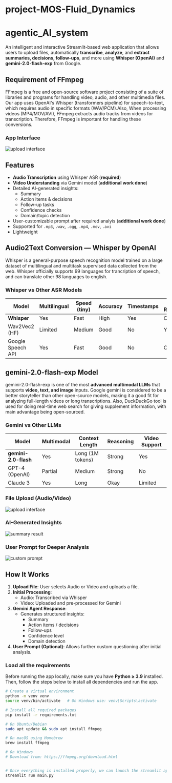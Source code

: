 # project-MOS-Fluid_Dynamics

# agentic_AI_system

An intelligent and interactive Streamlit-based web application that allows users to upload files, automatically **transcribe**, **analyze**, and **extract summaries, decisions, follow-ups**, and more using **Whisper (OpenAI)** and **gemini-2.0-flash-exp** from Google.

## Requirement of FFmpeg
FFmpeg is a free and open-source software project consisting of a suite of libraries and programs for handling video, audio, and other multimedia files.
Our app uses OpenAI's Whisper (transformers pipeline) for speech-to-text, which requires audio in specific formats (WAV/PCM).Also, When processing videos (MP4/MOV/AVI), FFmpeg extracts audio tracks from videos for transcription. Therefore, FFmpeg is important for handling these conversions.

### App Interface
![upload interface](images/upload-interface.png)

## Features

- **Audio Transcription** using Whisper ASR (**required**)
- **Video Understanding** via Gemini model (**additional work done**)
- Detailed AI-generated insights:
  - Summary
  - Action items & decisions
  - Follow-up tasks
  - Confidence checks
  - Domain/topic detection
- User-customizable prompt after required analyis (**additional work done**) 
- Supported for `.mp3`, `.wav`, `.ogg`, `.mp4`, `.mov`, `.avi`
- Lightweight
  

## Audio2Text Conversion — Whisper by OpenAI

Whisper is a general-purpose speech recognition model trained on a large dataset of multilingual and multitask supervised data collected from the web. Whisper officially supports 99 languages for trancription of speech, and can translate other 98 languages to english.


### Whisper vs Other ASR Models

| Model           | Multilingual | Speed (tiny) | Accuracy | Timestamps | GPU Recommended |
|----------------|--------------|--------------|----------|------------|------------------|
| **Whisper**     | Yes       | Fast       | High   | Yes      | Optional      |
| Wav2Vec2 (HF)   | Limited   | Medium     | Good   | No       | Yes           |
| Google Speech API | Yes     | Fast       | Good   | No       | Cloud-only    |


## gemini-2.0-flash-exp Model

gemini-2.0-flash-exp is one of the most **advanced multimodal LLMs** that supports **video, text, and image** inputs. Google gemini is considered to be a better storyteller than other open-source models, making it a good fit for analyzing full-length videos or long transcriptions. Also, DuckDuckGo tool is used for doing real-time web search for giving supplement information, with main advantage being open-sourced.

### Gemini vs Other LLMs

| Model         | Multimodal | Context Length | Reasoning | Video Support | 
|---------------|------------|----------------|-----------|----------------|
| **gemini-2.0-flash** | Yes     | Long (1M tokens) | Strong | Yes         | 
| GPT-4 (OpenAI) | Partial | Medium        | Strong | No           | 
| Claude 3       | Yes     | Long          | Okay   | Limited      | 



### File Upload (Audio/Video)
![upload interface](images/upload-interface.png)

### AI-Generated Insights
![summary result](images/summary-insights.png)

### User Prompt for Deeper Analysis
![custom prompt](images/user-prompt.png)


## How It Works

1. **Upload File**: User selects Audio or Video and uploads a file.
2. **Initial Processing**:
   - Audio: Transcribed via Whisper
   - Video: Uploaded and pre-processed for Gemini
3. **Gemini Agent Response**:
   - Generates structured insights:
     - Summary
     - Action items / decisions
     - Follow-ups
     - Confidence level
     - Domain detection
4. **User Prompt (Optional)**: Allows further custom questioning after initial analysis.


### Load all the requirements

Before running the app locally, make sure you have **Python ≥ 3.9** installed. Then, follow the steps below to install all dependencies and run the app.

```bash
# Create a virtual environment 
python -m venv venv
source venv/bin/activate   # On Windows use: venv\Scripts\activate

# Install all required packages
pip install -r requirements.txt

# On Ubuntu/Debian
sudo apt update && sudo apt install ffmpeg

# On macOS using Homebrew
brew install ffmpeg

# On Windows
# Download from: https://ffmpeg.org/download.html


# Once everything is installed properly, we can launch the streamlit app
streamlit run main.py


